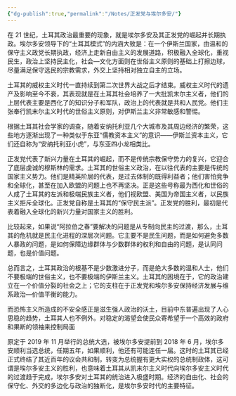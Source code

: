 ```yaml
---
{"dg-publish":true,"permalink":"/Notes/正发党与埃尔多安/"}
---
```



在 21 世纪，土耳其政治最重要的现象，就是埃尔多安及其正发党的崛起并长期执政。埃尔多安领导下的“土耳其模式”的内涵大致是：在一个伊斯兰国家，由温和的保守主义政党长期执政，经济上走新自由主义的发展道路，积极融入全球化，重视民生，政治上坚持民主化，社会—文化方面则在世俗主义原则的基础上打擦边球，尽量满足保守选民的宗教需求，外交上坚持相对独立自主的立场。

土耳其的威权主义时代一直持续到第二次世界大战之后才结束。威权主义时代的遗产及影响至今不衰，其表现就是在土耳其社会培养了一大批凯末尔主义者，他们的上层代表主要是西化了的知识分子和军队，政治上的代表就是共和人民党。他们主张奉行凯末尔主义时代的世俗主义原则，对伊斯兰主义非常敏感和警惕。

根据土耳其社会学家的调查，随着安纳托利亚几个大城市及其周边经济的繁荣，这些地方逐渐出现了一种类似于东亚“儒教资本主义”的意识——伊斯兰资本主义，它们还自称为“安纳托利亚小虎”，与东亚四小龙相类比。

正发党代表了新兴力量在土耳其的崛起，而不是传统宗教保守势力的复兴，它迎合了底层虔诚的穆斯林的需求。土耳其的世俗主义政治，在以往代表的主要是传统的国家主义势力。他们是精英阶层的代表，是过去体制的既得利益者；他们害怕竞争和全球化，甚至在加入欧盟的问题上也不再坚决。正是这些号称最为西化和世俗的人成了土耳其的左派和极端民族主义者，他们视欧盟、美国为帝国主义者，以民族主义拒斥全球化。正发党自称是土耳其的“保守民主派”。正发党的胜利，最初是代表着融入全球化的新兴力量对国家主义的胜利。

比较起来，如果说“阿拉伯之春”要解决的问题是从专制向民主的过渡，那么，土耳其的危机就是民主化进程的深层次问题。它主要不是民生问题，而是如何避免多数人暴政的问题，是如何保障边缘群体与少数群体的权利和自由的问题，是认同问题，也是价值问题。

总而言之，土耳其政治的根基不是少数激进分子，而是绝大多数的温和人士，他们不要极端的世俗主义，也不要极端的伊斯兰主义。土耳其的困境在于，它的政治建立在一个价值分裂的社会之上；它的支柱在于正发党和埃尔多安保持经济发展与维系政治—价值平衡的能力。

而恐怖主义所造成的不安全感正是滋生强人政治的沃土，目前中东普遍出现了人心思稳的趋势，土耳其人也不例外。对稳定的渴望会使民众寄希望于一个高效的政府和果断的领袖来控制局面

原定于 2019 年 11 月举行的总统大选，被埃尔多安提前到 2018 年 6 月，埃尔多安顺利当选总统，任期五年，如果顺利，他还有可能连任一届。这时的土耳其已经正式终结了其近百年的议会共和制，转变为总统握有更大实权的总统制政体，这可谓是埃尔多安主义的胜利，也意味着土耳其从凯末尔主义时代向埃尔多安主义时代的过渡趋于完成，埃尔多安对土耳其的统治进入极盛时期。经济的自由化、社会的保守化、外交的多边化与政治的独断化，是埃尔多安时代的主要特征。
